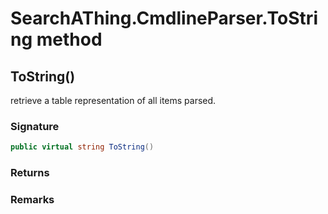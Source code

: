 # SearchAThing.CmdlineParser.ToString method
## ToString()
retrieve a table representation of all items parsed.

### Signature
```csharp
public virtual string ToString()
```
### Returns

### Remarks

